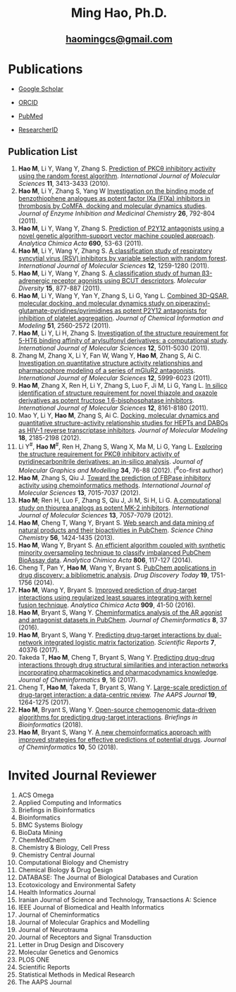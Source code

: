 # <p align="center"> <b>Ming Hao, Ph.D.</b> </p>

## <p align="center"> haomingcs@gmail.com </p>

# Publications

* [Google Scholar](https://scholar.google.com/citations?hl=en&user=cfGVkaEAAAAJ&view_op=list_works)

* [ORCID](https://orcid.org/0000-0001-7618-1934)

* [PubMed](https://www.ncbi.nlm.nih.gov/pubmed/?term=%28hao+ming%5Bauthor%5D+AND+dalian+university+of+technology%5Baffiliation%5D%29+OR+%28hao+ming%5Bauthor%5D+AND+national+institutes+of+health%5Baffiliation%5D%29++OR+%28Open-source+chemogenomic%5BTI%5D%29)

* [ResearcherID](http://www.researcherid.com/rid/P-7203-2018)

## Publication List

1.	**Hao M**, Li Y, Wang Y, Zhang S. [Prediction of PKCθ inhibitory activity using the random forest algorithm](https://www.ncbi.nlm.nih.gov/pubmed/20957104). *International Journal of Molecular Sciences* **11**, 3413-3433 (2010).
2.	**Hao M**, Li Y, Zhang S, Yang W [Investigation on the binding mode of benzothiophene analogues as potent factor IXa (FIXa) inhibitors in thrombosis by CoMFA, docking and molecular dynamics studies](https://www.ncbi.nlm.nih.gov/pubmed/21381886). *Journal of Enzyme Inhibition and Medicinal Chemistry* **26**, 792-804 (2011).
3.	**Hao M**, Li Y, Wang Y, Zhang S. [Prediction of P2Y12 antagonists using a novel genetic algorithm-support vector machine coupled approach](https://www.ncbi.nlm.nih.gov/pubmed/21414436). *Analytica Chimica Acta* **690**, 53-63 (2011).
4.	**Hao M**, Li Y, Wang Y, Zhang S. [A classification study of respiratory syncytial virus (RSV) inhibitors by variable selection with random forest](https://www.ncbi.nlm.nih.gov/pubmed/21541057). *International Journal of Molecular Sciences* **12**, 1259-1280 (2011).
5.	**Hao M**, Li Y, Wang Y, Zhang S. [A classification study of human β3-adrenergic receptor agonists using BCUT descriptors](https://www.ncbi.nlm.nih.gov/pubmed/21626288). *Molecular Diversity* **15**, 877-887 (2011).
6.	**Hao M**, Li Y, Wang Y, Yan Y, Zhang S, Li G, Yang L. [Combined 3D-QSAR, molecular docking, and molecular dynamics study on piperazinyl-glutamate-pyridines/pyrimidines as potent P2Y12 antagonists for inhibition of platelet aggregation](https://www.ncbi.nlm.nih.gov/pubmed/21923153). *Journal of Chemical Information and Modeling* **51**, 2560-2572 (2011).
7.	**Hao M**, Li Y, Li H, Zhang S. [Investigation of the structure requirement for 5-HT6 binding affinity of arylsulfonyl derivatives: a computational study](https://www.ncbi.nlm.nih.gov/pmc/articles/PMC3179148/). *International Journal of Molecular Sciences* **12**, 5011-5030 (2011).
8.	Zhang M, Zhang X, Li Y, Fan W, Wang Y, **Hao M**, Zhang S, Ai C. [Investigation on quantitative structure activity relationships and pharmacophore modeling of a series of mGluR2 antagonists](https://www.ncbi.nlm.nih.gov/pubmed/22016641). *International Journal of Molecular Sciences* **12**, 5999-6023 (2011).
9.	**Hao M**, Zhang X, Ren H, Li Y, Zhang S, Luo F, Ji M, Li G, Yang L. [In silico identification of structure requirement for novel thiazole and oxazole derivatives as potent fructose 1,6-bisphosphatase inhibitors](https://www.ncbi.nlm.nih.gov/pubmed/22174657). *International Journal of Molecular Sciences* **12**, 8161-8180 (2011).
10.	Mao Y, Li Y, **Hao M**, Zhang S, Ai C. [Docking, molecular dynamics and quantitative structure-activity relationship studies for HEPTs and DABOs as HIV-1 reverse transcriptase inhibitors](https://www.ncbi.nlm.nih.gov/pubmed/21947448). *Journal of Molecular Modeling* **18**, 2185-2198 (2012).
11.	Li Y<sup>#</sup>, **Hao M**<sup>#</sup>, Ren H, Zhang S, Wang X, Ma M, Li G, Yang L. [Exploring the structure requirement for PKCθ inhibitory activity of pyridinecarbonitrile derivatives: an in-silico analysis](https://www.ncbi.nlm.nih.gov/pubmed/22306416). *Journal of Molecular Graphics and Modelling* **34**, 76-88 (2012). (<sup>#</sup>co-first author)
12.	**Hao M**, Zhang S, Qiu J. [Toward the prediction of FBPase inhibitory activity using chemoinformatics methods](https://www.ncbi.nlm.nih.gov/pmc/articles/PMC3397509/). *International Journal of Molecular Sciences* **13**, 7015-7037 (2012).
13.	**Hao M**; Ren H, Luo F, Zhang S, Qiu J, Ji M, Si H, Li G. [A computational study on thiourea analogs as potent MK-2 inhibitors](https://www.ncbi.nlm.nih.gov/pubmed/22837679). *International Journal of Molecular Sciences* **13**, 7057-7079 (2012).
14.	**Hao M**, Cheng T, Wang Y, Bryant S. [Web search and data mining of natural products and their bioactivities in PubChem](https://www.ncbi.nlm.nih.gov/pubmed/24363665). *Science China Chemistry* **56**, 1424-1435 (2013).
15.	**Hao M**, Wang Y, Bryant S. [An efficient algorithm coupled with synthetic minority oversampling technique to classify imbalanced PubChem BioAssay data](https://www.ncbi.nlm.nih.gov/pubmed/24331047). *Analytica Chimica Acta* **806**, 117-127 (2014).
16.	Cheng T, Pan Y, **Hao M**, Wang Y, Bryant S. [PubChem applications in drug discovery: a bibliometric analysis](https://www.ncbi.nlm.nih.gov/pubmed/25168772). *Drug Discovery Today* **19**, 1751-1756 (2014).
17.	**Hao M**, Wang Y, Bryant S. [Improved prediction of drug-target interactions using regularized least squares integrating with kernel fusion technique](https://www.ncbi.nlm.nih.gov/pubmed/26851083). *Analytica Chimica Acta* **909**, 41-50 (2016).
18.	**Hao M**, Bryant S, Wang Y. [Cheminformatics analysis of the AR agonist and antagonist datasets in PubChem](https://www.ncbi.nlm.nih.gov/pmc/articles/PMC4938998/). *Journal of Cheminformatics* **8**, 37 (2016).
19.	**Hao M**, Bryant S, Wang Y. [Predicting drug-target interactions by dual-network integrated logistic matrix factorization](https://www.ncbi.nlm.nih.gov/pmc/articles/PMC5227688/). *Scientific Reports* **7**, 40376 (2017).
20.	Takeda T, **Hao M**, Cheng T, Bryant S, Wang Y. [Predicting drug-drug interactions through drug structural similarities and interaction networks incorporating pharmacokinetics and pharmacodynamics knowledge](https://www.ncbi.nlm.nih.gov/pubmed/28316654). *Journal of Cheminformatics* **9**, 16 (2017).
21.	Cheng T, **Hao M**, Takeda T, Bryant S, Wang Y. [Large-scale prediction of drug-target interaction: a data-centric review](https://www.ncbi.nlm.nih.gov/pubmed/28577120). *The AAPS Journal* **19**, 1264-1275 (2017).
22.	**Hao M**, Bryant S, Wang Y. [Open-source chemogenomic data-driven algorithms for predicting drug-target interactions](https://www.ncbi.nlm.nih.gov/pubmed/29420684). *Briefings in Bioinformatics* (2018).
23. **Hao M**, Bryant S, Wang Y. [A new chemoinformatics approach with improved strategies for effective predictions of potential drugs](https://jcheminf.biomedcentral.com/articles/10.1186/s13321-018-0303-x). *Journal of Cheminformatics* **10**, 50 (2018).

# Invited Journal Reviewer
1. ACS Omega
2. Applied Computing and Informatics
3. Briefings in Bioinformatics
4. Bioinformatics
5. BMC Systems Biology
6. BioData Mining
7. ChemMedChem
8. Chemistry & Biology, Cell Press
9. Chemistry Central Journal
10. Computational Biology and Chemistry
11. Chemical Biology & Drug Design
12. DATABASE: The Journal of Biological Databases and Curation
13. Ecotoxicology and Environmental Safety
14. Health Informatics Journal
15. Iranian Journal of Science and Technology, Transactions A: Science
16. IEEE Journal of Biomedical and Health Informatics
17. Journal of Cheminformatics
18. Journal of Molecular Graphics and Modelling
19. Journal of Neurotrauma
20. Journal of Receptors and Signal Transduction
21. Letter in Drug Design and Discovery
22. Molecular Genetics and Genomics
23. PLOS ONE
24. Scientific Reports
25. Statistical Methods in Medical Research
26. The AAPS Journal
